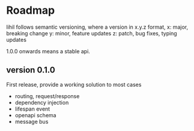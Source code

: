 # Roadmap

lihil follows semantic versioning, where a version in x.y.z format,
x: major, breaking change
y: minor, feature updates
z: patch, bug fixes, typing updates

1.0.0 onwards means a stable api.

## version 0.1.0

First release, provide a working solution to most cases

- routing, request/response 
- dependency injection
- lifespan event
- openapi schema
- message bus

